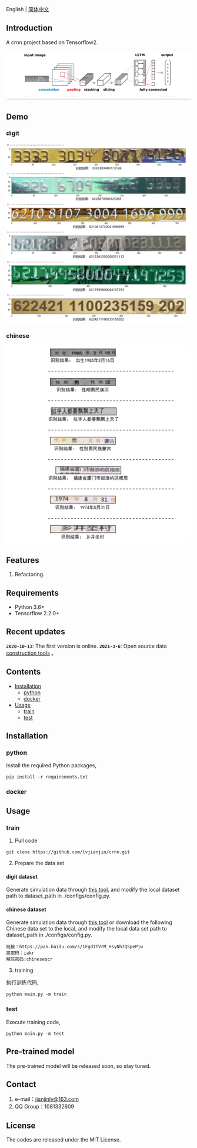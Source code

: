 English | [简体中文](readme_ch.md)

## Introduction

A crnn project based on Tensorflow2.

![model](./docs/image/model.png)

## Demo

### digit

![number](./docs/image/demo_number.jpg)

### chinese

![chinese](./docs/image/demo_chinese.png) 

## Features

1. Refactoring.

## Requirements

- Python 3.6+
- Tensorflow 2.2.0+

## Recent updates

**`2020-10-13`**: The first version is online.
**`2021-3-6`**: Open source data [construction tools](https://github.com/lvjianjin/TextRecognitionDataGenerator) 。

## Contents

- [Installation](#Installation)
    - [python](#python)
    - [docker](#docker)
- [Usage](#Usage)
    - [train](#train)
    - [test](#test)
    
## Installation

### python

Install the required Python packages,
```
pip install -r requirements.txt
```
### docker

## Usage

### train

1. Pull code

```
git clone https://github.com/lvjianjin/crnn.git
```
2. Prepare the data set

#### digit dataset

Generate simulation data through [this tool](https://github.com/lvjianjin/TextRecognitionDataGenerator), and modify the local dataset path to dataset_path in ./configs/config.py.

#### chinese dataset

Generate simulation data through [this tool](https://github.com/lvjianjin/TextRecognitionDataGenerator) or download the following Chinese data set to the local, and modify the local data set path to dataset_path in ./configs/config.py.
```
链接：https://pan.baidu.com/s/1FgdITVrM_HsyNh7QSpePjw 
提取码：iakr
解压密码:chineseocr
```
3. training

执行训练代码,
```
python main.py -m train
```

### test

Execute training code,
```
python main.py -m test
```

## Pre-trained model

The pre-trained model will be released soon, so stay tuned.

## Contact

1. e-mail：jianjinlv@163.com
2. QQ Group：1081332609

## License

The codes are released under the MIT License.